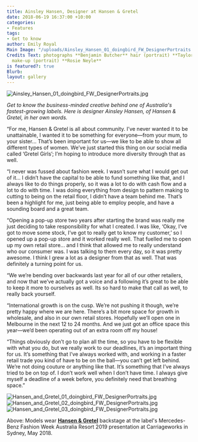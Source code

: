 ```yaml
---
title: Ainsley Hansen, Designer at Hansen & Gretel
date: 2018-06-19 16:37:00 +10:00
categories:
- Features
tags:
- Get to know
author: Emily Royal
Main Image: "/uploads/Ainsley_Hansen_01_doingbird_FW_DesignerPortraits.jpg"
Credits Text: photographs **Benjamin Butcher** hair (portrait) **Taylor James Redman**
  make-up (portrait) **Rosie Neyle**
is featured?: true
Blurb: 
layout: gallery
---
```


![Ainsley_Hansen_01_doingbird_FW_DesignerPortraits.jpg](/uploads/Ainsley_Hansen_01_doingbird_FW_DesignerPortraits.jpg)

*Get to know the business-minded creative behind one of Australia's fastest-growing labels. Here is designer Ainsley Hansen, of Hansen & Gretel, in her own words.*

“For me, Hansen & Gretel is all about community. I’ve never wanted it to be unattainable, I wanted it to be something for everyone—from your mum, to your sister… That’s been important for us—we like to be able to show all different types of women. We’ve just started this thing on our social media called ‘Gretel Girls’; I’m hoping to introduce more diversity through that as well.

“I never was fussed about fashion week. I wasn’t sure what I would get out of it... I didn’t have the capital to be able to fund something like that, and I always like to do things properly, so it was a lot to do with cash flow and a lot to do with time. I was doing everything from design to pattern making to cutting to being on the retail floor, I didn’t have a team behind me. That’s been a highlight for me, just being able to employ people, and have a sounding board and a great team.

“Opening a pop-up store two years after starting the brand was really me just deciding to take responsibility for what I created. I was like, ‘Okay, I’ve got to move some stock, I’ve got to really get to know my customer,’ so I opened up a pop-up store and it worked really well. That fuelled me to open up my own retail store... and I think that allowed me to really understand who our consumer was. I was talking to them every day, so it was pretty awesome. I think I grew a lot as a designer from that as well. That was definitely a turning point for us.

“We we’re bending over backwards last year for all of our other retailers, and now that we’ve actually got a voice and a following it’s great to be able to keep it more to ourselves as well. Its so hard to make that call as well, to really back yourself.

“International growth is on the cusp. We’re not pushing it though, we’re pretty happy where we are here. There’s a bit more space for growth in wholesale, and also in our own retail stores. Hopefully we’ll open one in Melbourne in the next 12 to 24 months. And we just got an office space this year—we’d been operating out of an extra room off my house!

“Things obviously don’t go to plan all the time, so you have to be flexible with what you do, but we really work to our deadlines, it’s an important thing for us. It’s something that I’ve always worked with, and working in a faster retail trade you kind of have to be on the ball—you can’t get left behind. We’re not doing couture or anything like that. It’s something that I’ve always tried to be on top of. I don’t work well when I don’t have time. I always give myself a deadline of a week before, you definitely need that breathing space.”

![Hansen_and_Gretel_01_doingbird_FW_DesignerPortraits.jpg](/uploads/Hansen_and_Gretel_01_doingbird_FW_DesignerPortraits.jpg)![Hansen_and_Gretel_02_doingbird_FW_DesignerPortraits.jpg](/uploads/Hansen_and_Gretel_02_doingbird_FW_DesignerPortraits.jpg)![Hansen_and_Gretel_03_doingbird_FW_DesignerPortraits.jpg](/uploads/Hansen_and_Gretel_03_doingbird_FW_DesignerPortraits.jpg)

Above: Models wear **[Hansen & Gretel](https://hansenandgretel.com/)** backstage at the label's Mercedes-Benz Fashion Week Australia Resort 2019 presentation at Carriageworks in Sydney, May 2018.